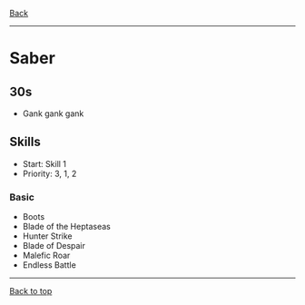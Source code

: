 [Back](../)

----

# Saber

## 30s
- Gank gank gank

## Skills
- Start: Skill 1
- Priority: 3, 1, 2

### Basic
- Boots
- Blade of the Heptaseas
- Hunter Strike
- Blade of Despair
- Malefic Roar
- Endless Battle

----

[Back to top](./#)
